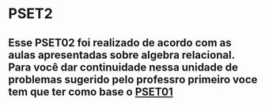 # PSET2 

## Esse PSET02 foi realizado de acordo com as aulas apresentadas sobre algebra relacional. Para você dar continuidade nessa unidade de problemas sugerido pelo professro primeiro voce tem que ter como base o [PSET01](https://github.com/Ribeirotmr/uvv_bd_1_cc2m/tree/main/pset1) 


